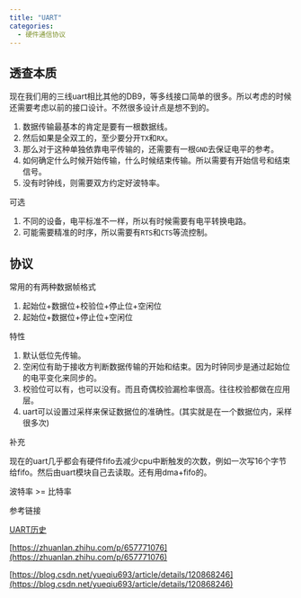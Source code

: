 ```yaml
---
title: "UART"
categories:
  - 硬件通信协议
---
```


## 透查本质

现在我们用的三线uart相比其他的DB9，等多线接口简单的很多。所以考虑的时候还需要考虑以前的接口设计。不然很多设计点是想不到的。

1. 数据传输最基本的肯定是要有一根数据线。
2. 然后如果是全双工的，至少要分开`TX`和`RX`。
3. 那么对于这种单独依靠电平传输的，还需要有一根`GND`去保证电平的参考。
4. 如何确定什么时候开始传输，什么时候结束传输。所以需要有开始信号和结束信号。
5. 没有时钟线，则需要双方约定好波特率。

可选

1. 不同的设备，电平标准不一样，所以有时候需要有电平转换电路。
2. 可能需要精准的时序，所以需要有`RTS`和`CTS`等流控制。

## 协议

常用的有两种数据帧格式

1. 起始位+数据位+校验位+停止位+空闲位
2. 起始位+数据位+停止位+空闲位

特性

1. 默认低位先传输。
2. 空闲位有助于接收方判断数据传输的开始和结束。因为时钟同步是通过起始位的电平变化来同步的。
3. 校验位可以有，也可以没有。而且奇偶校验漏检率很高。往往校验都做在应用层。
4. uart可以设置过采样来保证数据位的准确性。(其实就是在一个数据位内，采样很多次)

补充

现在的uart几乎都会有硬件fifo去减少cpu中断触发的次数，例如一次写16个字节给fifo。然后由uart模块自己去读取。还有用dma+fifo的。

波特率 >= 比特率

参考链接

[UART历史](https://blog.csdn.net/weixin_42837669/article/details/117968045)

[https://zhuanlan.zhihu.com/p/657771076](https://zhuanlan.zhihu.com/p/657771076)

[https://blog.csdn.net/yueqiu693/article/details/120868246](https://blog.csdn.net/yueqiu693/article/details/120868246)